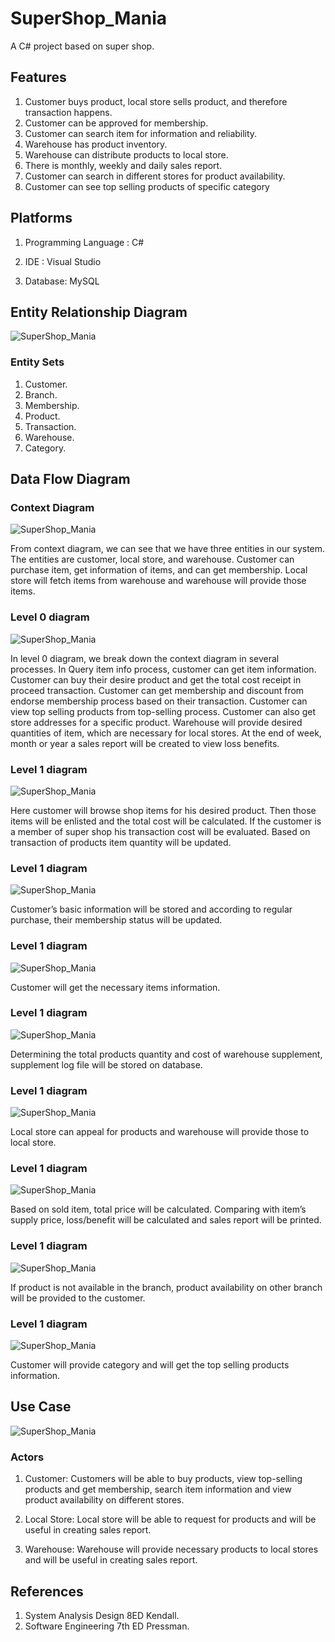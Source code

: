 # SuperShop_Mania
A C# project based on super shop.

## Features

1.	Customer buys product, local store sells product, and therefore transaction happens.
2.	Customer can be approved for membership.
3.	Customer can search item for information and reliability.
4.	Warehouse has product inventory.
5.	Warehouse can distribute products to local store.
6.	There is monthly, weekly and daily sales report.
7.	Customer can search in different stores for product availability.
8.	Customer can see top selling products of specific category

## Platforms

1.	Programming Language :  C#

2.	IDE :  Visual Studio

3.	Database:  MySQL

## Entity Relationship Diagram

![SuperShop_Mania](Images/ERD.jpg)

### Entity Sets

1.	Customer.
2.	Branch.
3.	Membership.
4.	Product.
5.	Transaction.
6.	Warehouse.
7.	Category.

## Data Flow Diagram

### Context Diagram

![SuperShop_Mania](Images/Context_Diagram.jpg)

From context diagram, we can see that we have three entities in our system. The entities are customer, local store, and warehouse. Customer can purchase item, get information of items, and can get membership. Local store will fetch items from warehouse and warehouse will provide those items.


### Level 0 diagram
        
![SuperShop_Mania](Images/Level_0_Diagram.jpg)

In level 0 diagram, we break down the context diagram in several processes. In Query item info process, customer can get item information. Customer can buy their desire product and get the total cost receipt in proceed transaction. Customer can get membership and discount from endorse membership process based on their transaction. Customer can view top selling products from top-selling process. Customer can also get store addresses for a specific product.  Warehouse will provide desired quantities of item, which are necessary for local stores. At the end of week, month or year a sales report will be created to view loss benefits.

### Level 1 diagram

![SuperShop_Mania](Images/Level_1_Diagram.jpg)

Here customer will browse shop items for his desired product. Then those items will be enlisted and the total cost will be calculated. If the customer is a member of super shop his transaction cost will be evaluated. Based on transaction of products item quantity will be updated.

### Level 1 diagram

![SuperShop_Mania](Images/Level_1_Diagram_2.jpg)

Customer’s basic information will be stored and according to regular purchase, their membership status will be updated.

### Level 1 diagram

![SuperShop_Mania](Images/Level_1_Diagram_3.jpg)

Customer will get the necessary items information. 

### Level 1 diagram

![SuperShop_Mania](Images/Level_1_Diagram_4.jpg)

Determining the total products quantity and cost of warehouse supplement, supplement log file will be stored on database.

### Level 1 diagram

![SuperShop_Mania](Images/Level_1_Diagram_5.jpg)

Local store can appeal for products and warehouse will provide those to local store.

### Level 1 diagram

![SuperShop_Mania](Images/Level_1_Diagram_6.jpg)

Based on sold item, total price will be calculated. Comparing with item’s supply price, loss/benefit will be calculated and sales report will be printed. 

### Level 1 diagram

![SuperShop_Mania](Images/Level_1_Diagram_7.jpg)

If product is not available in the branch, product availability on other branch will be provided to the customer.

### Level 1 diagram

![SuperShop_Mania](Images/Level_1_Diagram_8.jpg)

Customer will provide category and will get the top selling products information.

## Use Case

![SuperShop_Mania](Images/Use_Case.jpg)

### Actors

1. Customer: 
Customers will be able to buy products, view top-selling products and get membership, search item information and view product availability on different stores.

2. Local Store:
Local store will be able to request for products and will be useful in creating sales report.

3. Warehouse:
Warehouse will provide necessary products to local stores and will be useful in creating sales report. 

## References

1.	System Analysis Design 8ED Kendall.
2.	Software Engineering 7th ED Pressman.


